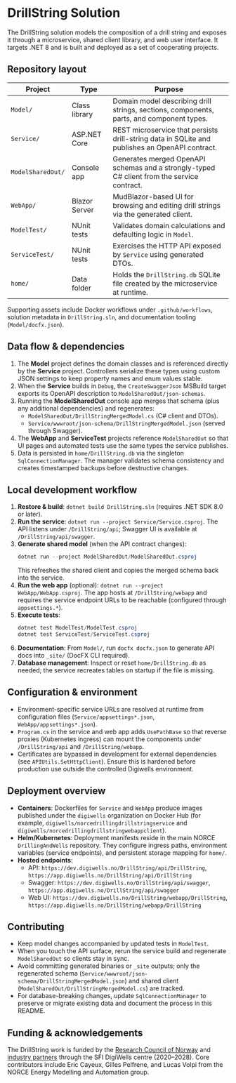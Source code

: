 # DrillString Solution

The DrillString solution models the composition of a drill string and exposes it through a microservice, shared client library, and web user interface. It targets .NET 8 and is built and deployed as a set of cooperating projects.

## Repository layout
| Project | Type | Purpose |
| --- | --- | --- |
| `Model/` | Class library | Domain model describing drill strings, sections, components, parts, and component types. |
| `Service/` | ASP.NET Core | REST microservice that persists drill-string data in SQLite and publishes an OpenAPI contract. |
| `ModelSharedOut/` | Console app | Generates merged OpenAPI schemas and a strongly-typed C# client from the service contract. |
| `WebApp/` | Blazor Server | MudBlazor-based UI for browsing and editing drill strings via the generated client. |
| `ModelTest/` | NUnit tests | Validates domain calculations and defaulting logic in `Model`. |
| `ServiceTest/` | NUnit tests | Exercises the HTTP API exposed by `Service` using generated DTOs. |
| `home/` | Data folder | Holds the `DrillString.db` SQLite file created by the microservice at runtime. |

Supporting assets include Docker workflows under `.github/workflows`, solution metadata in `DrillString.sln`, and documentation tooling (`Model/docfx.json`).

## Data flow & dependencies
1. The **Model** project defines the domain classes and is referenced directly by the **Service** project. Controllers serialize these types using custom JSON settings to keep property names and enum values stable.
2. When the **Service** builds in `Debug`, the `CreateSwaggerJson` MSBuild target exports its OpenAPI description to `ModelSharedOut/json-schemas`.
3. Running the **ModelSharedOut** console app merges that schema (plus any additional dependencies) and regenerates:
   - `ModelSharedOut/DrillStringMergedModel.cs` (C# client and DTOs).
   - `Service/wwwroot/json-schema/DrillStringMergedModel.json` (served through Swagger).
4. The **WebApp** and **ServiceTest** projects reference `ModelSharedOut` so that UI pages and automated tests use the same types the service publishes.
5. Data is persisted in `home/DrillString.db` via the singleton `SqlConnectionManager`. The manager validates schema consistency and creates timestamped backups before destructive changes.

## Local development workflow
1. **Restore & build**: `dotnet build DrillString.sln` (requires .NET SDK 8.0 or later).  
2. **Run the service**: `dotnet run --project Service/Service.csproj`. The API listens under `/DrillString/api`; Swagger UI is available at `/DrillString/api/swagger`.  
3. **Generate shared model** (when the API contract changes):  
   ```powershell
   dotnet run --project ModelSharedOut/ModelSharedOut.csproj
   ```  
   This refreshes the shared client and copies the merged schema back into the service.
4. **Run the web app** (optional): `dotnet run --project WebApp/WebApp.csproj`. The app hosts at `/DrillString/webapp` and requires the service endpoint URLs to be reachable (configured through `appsettings.*`).  
5. **Execute tests**:  
   ```powershell
   dotnet test ModelTest/ModelTest.csproj
   dotnet test ServiceTest/ServiceTest.csproj
   ```
6. **Documentation**: From `Model/`, run `docfx docfx.json` to generate API docs into `_site/` (DocFX CLI required).  
7. **Database management**: Inspect or reset `home/DrillString.db` as needed; the service recreates tables on startup if the file is missing.

## Configuration & environment
- Environment-specific service URLs are resolved at runtime from configuration files (`Service/appsettings*.json`, `WebApp/appsettings*.json`).  
- `Program.cs` in the service and web app adds `UsePathBase` so that reverse proxies (Kubernetes ingress) can mount the components under `/DrillString/api` and `/DrillString/webapp`.  
- Certificates are bypassed in development for external dependencies (see `APIUtils.SetHttpClient`). Ensure this is hardened before production use outside the controlled Digiwells environment.

## Deployment overview
- **Containers**: Dockerfiles for `Service` and `WebApp` produce images published under the `digiwells` organization on Docker Hub (for example, `digiwells/norcedrillingdrillstringservice` and `digiwells/norcedrillingdrillstringwebappclient`).  
- **Helm/Kubernetes**: Deployment manifests reside in the main NORCE `DrillingAndWells` repository. They configure ingress paths, environment variables (service endpoints), and persistent storage mapping for `home/`.  
- **Hosted endpoints**:  
  - API: `https://dev.digiwells.no/DrillString/api/DrillString`, `https://app.digiwells.no/DrillString/api/DrillString`  
  - Swagger: `https://dev.digiwells.no/DrillString/api/swagger`, `https://app.digiwells.no/DrillString/api/swagger`  
  - Web UI: `https://dev.digiwells.no/DrillString/webapp/DrillString`, `https://app.digiwells.no/DrillString/webapp/DrillString`

## Contributing
- Keep model changes accompanied by updated tests in `ModelTest`.  
- When you touch the API surface, rerun the service build and regenerate `ModelSharedOut` so clients stay in sync.  
- Avoid committing generated binaries or `_site` outputs; only the regenerated schema (`Service/wwwroot/json-schema/DrillStringMergedModel.json`) and shared client (`ModelSharedOut/DrillStringMergedModel.cs`) are tracked.  
- For database-breaking changes, update `SqlConnectionManager` to preserve or migrate existing data and document the process in this README.

## Funding & acknowledgements
The DrillString work is funded by the [Research Council of Norway](https://www.forskningsradet.no/) and [industry partners](https://www.digiwells.no/about/board/) through the SFI DigiWells centre (2020–2028). Core contributors include Eric Cayeux, Gilles Pelfrene, and Lucas Volpi from the NORCE Energy Modelling and Automation group.

